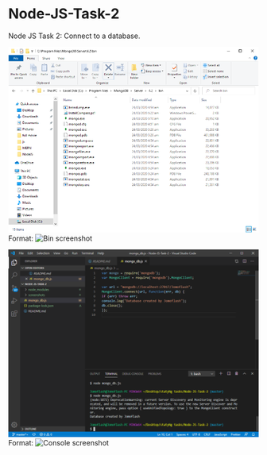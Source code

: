 # Node-JS-Task-2
Node JS Task 2: Connect to a database.

![Bin screenshot](/screenshots/Capture.PNG)
Format: ![Bin screenshot](url)

![Console screenshot](/screenshots/Capture2.PNG)
Format: ![Console screenshot](url)